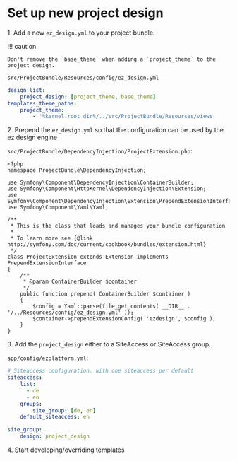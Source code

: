 # Set up new project design

1\.  Add a new `ez_design.yml` to your project bundle.

!!! caution
    
    Don't remove the `base_theme` when adding a `project_theme` to the project design.

`src/ProjectBundle/Resources/config/ez_design.yml`

``` yaml
design_list:
    project_design: [project_theme, base_theme]
templates_theme_paths:
    project_theme:
        - '%kernel.root_dir%/../src/ProjectBundle/Resources/views'
```

2\.  Prepend the `ez_design.yml` so that the configuration can be used by the ez design engine

`src/ProjectBundle/DependencyInjection/ProjectExtension.php`:

``` 
<?php
namespace ProjectBundle\DependencyInjection;

use Symfony\Component\DependencyInjection\ContainerBuilder;
use Symfony\Component\HttpKernel\DependencyInjection\Extension;
use Symfony\Component\DependencyInjection\Extension\PrependExtensionInterface;
use Symfony\Component\Yaml\Yaml;

/**
 * This is the class that loads and manages your bundle configuration
 *
 * To learn more see {@link http://symfony.com/doc/current/cookbook/bundles/extension.html}
 */
class ProjectExtension extends Extension implements PrependExtensionInterface
{
    /**
     * @param ContainerBuilder $container
     */
    public function prepend( ContainerBuilder $container )
    {
        $config = Yaml::parse(file_get_contents( __DIR__ . '/../Resources/config/ez_design.yml' ));
        $container->prependExtensionConfig( 'ezdesign', $config );
    }
}
```

3\.  Add the `project_design` either to a SiteAccess or SiteAccess group.

`app/config/ezplatform.yml`:

``` yaml
# Siteaccess configuration, with one siteaccess per default
siteaccess:
    list:
      - de
      - en
    groups:
        site_group: [de, en]
    default_siteaccess: en

site_group:
    design: project_design
```

4\.  Start developing/overriding templates
